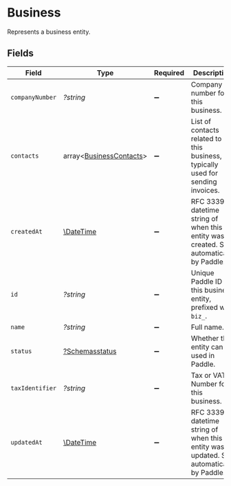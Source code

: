 # Business

Represents a business entity.


## Fields

| Field                                                                                  | Type                                                                                   | Required                                                                               | Description                                                                            | Example                                                                                |
| -------------------------------------------------------------------------------------- | -------------------------------------------------------------------------------------- | -------------------------------------------------------------------------------------- | -------------------------------------------------------------------------------------- | -------------------------------------------------------------------------------------- |
| `companyNumber`                                                                        | *?string*                                                                              | :heavy_minus_sign:                                                                     | Company number for this business.                                                      | 123456789                                                                              |
| `contacts`                                                                             | array<[BusinessContacts](../../models/shared/BusinessContacts.md)>                     | :heavy_minus_sign:                                                                     | List of contacts related to this business, typically used for sending invoices.        |                                                                                        |
| `createdAt`                                                                            | [\DateTime](https://www.php.net/manual/en/class.datetime.php)                          | :heavy_minus_sign:                                                                     | RFC 3339 datetime string of when this entity was created. Set automatically by Paddle. | 2024-10-12T07:20:50.52Z                                                                |
| `id`                                                                                   | *?string*                                                                              | :heavy_minus_sign:                                                                     | Unique Paddle ID for this business entity, prefixed with `biz_`.                       | biz_01grrebrzaee2qj2fqqhmcyzaj                                                         |
| `name`                                                                                 | *?string*                                                                              | :heavy_minus_sign:                                                                     | Full name.                                                                             |                                                                                        |
| `status`                                                                               | [?Schemasstatus](../../models/shared/Schemasstatus.md)                                 | :heavy_minus_sign:                                                                     | Whether this entity can be used in Paddle.                                             |                                                                                        |
| `taxIdentifier`                                                                        | *?string*                                                                              | :heavy_minus_sign:                                                                     | Tax or VAT Number for this business.                                                   | AB0123456789                                                                           |
| `updatedAt`                                                                            | [\DateTime](https://www.php.net/manual/en/class.datetime.php)                          | :heavy_minus_sign:                                                                     | RFC 3339 datetime string of when this entity was updated. Set automatically by Paddle. | 2024-10-13T07:20:50.52Z                                                                |